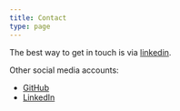 ```yaml
---
title: Contact
type: page
---
```


The best way to get in touch is via [linkedin](https://www.linkedin.com/in/mir-ali-talpur/).

Other social media accounts:
* [GitHub](https://github.com/MirTalpur)
* [LinkedIn](https://www.linkedin.com/in/mir-ali-talpur/)
